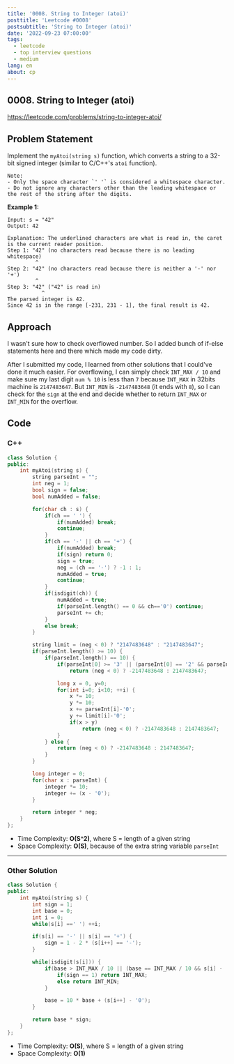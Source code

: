 ```yaml
---
title: '0008. String to Integer (atoi)'
posttitle: 'Leetcode #0008'
postsubtitle: 'String to Integer (atoi)'
date: '2022-09-23 07:00:00'
tags:
  - leetcode
  - top interview questions
  - medium
lang: en
about: cp
---
```


## 0008. String to Integer (atoi)

https://leetcode.com/problems/string-to-integer-atoi/

## Problem Statement

Implement the `myAtoi(string s)` function, which converts a string to a 32-bit signed integer (similar to C/C++'s `atoi` function).

```text
Note:
- Only the space character `' '` is considered a whitespace character.
- Do not ignore any characters other than the leading whitespace or the rest of the string after the digits.
```

**Example 1:**

```text
Input: s = "42"
Output: 42

Explanation: The underlined characters are what is read in, the caret is the current reader position.
Step 1: "42" (no characters read because there is no leading whitespace)
         ^
Step 2: "42" (no characters read because there is neither a '-' nor '+')
         ^
Step 3: "42" ("42" is read in)
           ^
The parsed integer is 42.
Since 42 is in the range [-231, 231 - 1], the final result is 42.
```

## Approach

I wasn't sure how to check overflowed number. So I added bunch of if-else statements here and there which made my code dirty.

After I submitted my code, I learned from other solutions that I could've done it much easier. For overflowing, I can simply check `INT_MAX / 10` and make sure my last digit `num % 10` is less than `7` because `INT_MAX` in 32bits machine is `2147483647`. But `INT_MIN` is `-2147483648` (it ends with `8`), so I can check for the `sign` at the end and decide whether to return `INT_MAX` or `INT_MIN` for the overflow.

## Code

### C++

```cpp
class Solution {
public:
    int myAtoi(string s) {
        string parseInt = "";
        int neg = 1;
        bool sign = false;
        bool numAdded = false;

        for(char ch : s) {
            if(ch == ' ') {
                if(numAdded) break;
                continue;
            }
            if(ch == '-' || ch == '+') {
                if(numAdded) break;
                if(sign) return 0;
                sign = true;
                neg = (ch == '-') ? -1 : 1;
                numAdded = true;
                continue;
            }
            if(isdigit(ch)) {
                numAdded = true;
                if(parseInt.length() == 0 && ch=='0') continue;
                parseInt += ch;
            }
            else break;
        }

        string limit = (neg < 0) ? "2147483648" : "2147483647";
        if(parseInt.length() >= 10) {
            if(parseInt.length() == 10) {
                if(parseInt[0] >= '3' || (parseInt[0] == '2' && parseInt[1] > '1'))
                    return (neg < 0) ? -2147483648 : 2147483647;

                long x = 0, y=0;
                for(int i=0; i<10; ++i) {
                    x *= 10;
                    y *= 10;
                    x += parseInt[i]-'0';
                    y += limit[i]-'0';
                    if(x > y)
                        return (neg < 0) ? -2147483648 : 2147483647;
                }
            } else {
                return (neg < 0) ? -2147483648 : 2147483647;
            }
        }

        long integer = 0;
        for(char x : parseInt) {
            integer *= 10;
            integer += (x - '0');
        }

        return integer * neg;
    }
};
```

- Time Complexity: **O(S^2)**, where S = length of a given string
- Space Complexity: **O(S)**, because of the extra string variable `parseInt`

---

### Other Solution

```cpp
class Solution {
public:
    int myAtoi(string s) {
        int sign = 1;
        int base = 0;
        int i = 0;
        while(s[i] ==' ') ++i;

        if(s[i] == '-' || s[i] == '+') {
            sign = 1 - 2 * (s[i++] == '-');
        }

        while(isdigit(s[i])) {
            if(base > INT_MAX / 10 || (base == INT_MAX / 10 && s[i] - '0' > (INT_MAX % 10))) {
                if(sign == 1) return INT_MAX;
                else return INT_MIN;
            }

            base = 10 * base + (s[i++] - '0');
        }

        return base * sign;
    }
};
```

- Time Complexity: **O(S)**, where S = length of a given string
- Space Complexity: **O(1)**
